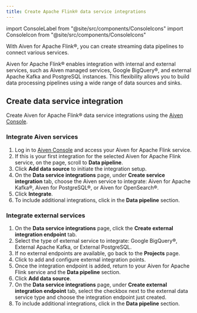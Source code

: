 ```yaml
---
title: Create Apache Flink® data service integrations
---
```

import ConsoleLabel from "@site/src/components/ConsoleIcons"
import ConsoleIcon from "@site/src/components/ConsoleIcons"

With Aiven for Apache Flink®, you can create streaming data pipelines to connect various services.

Aiven for Apache Flink® enables integration with internal and external services,
such as Aiven managed services, Google BigQuery®, and external Apache Kafka and
PostgreSQL instances. This flexibility allows you to build data processing pipelines
using a wide range of data sources and sinks.

## Create data service integration

Create Aiven for Apache Flink® data service integrations using the
[Aiven Console](https://console.aiven.io/).

### Integrate Aiven services

1. Log in to [Aiven Console](https://console.aiven.io) and access your
   Aiven for Apache Flink service.
1. If this is your first integration for the selected Aiven for Apache Flink service,
    on the <ConsoleLabel name="overview"/> page, scroll to **Data pipeline**.
1. Click **Add data source** to initiate the integration setup.
1. On the **Data service integrations** page, under **Create service integration** tab,
   choose the Aiven service to integrate: Aiven for Apache Kafka®,
   Aiven for PostgreSQL®, or Aiven for OpenSearch®.
1. Click **Integrate**.
1. To include additional integrations, click <ConsoleIcon name="plus"/> in the
   **Data pipeline** section.

### Integrate external services

1. On the **Data service integrations** page, click the
   **Create external integration endpoint** tab.
1. Select the type of external service to integrate: Google BigQuery®,
   External Apache Kafka, or External PostgreSQL.
1. If no external endpoints are available, go back to the **Projects** page.
1. Click <ConsoleLabel name="integrationendpoints"/> to add and configure external
   integration points.
1. Once the integration endpoint is added, return to your Aiven for Apache Flink service
   and the **Data pipeline** section.
1. Click **Add data source**.
1. On the **Data service integrations** page, under
   **Create external integration endpoint** tab, select the checkbox next to the
   external data service type and choose the integration endpoint just created.
1. To include additional integrations, click <ConsoleIcon name="plus"/> in the
   **Data pipeline** section.

